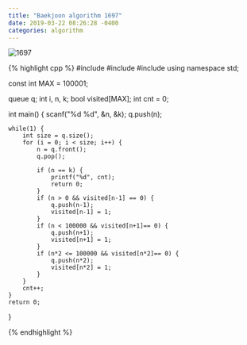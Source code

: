 ```yaml
---
title: "Baekjoon algorithm 1697"
date: 2019-03-22 08:26:28 -0400
categories: algorithm
---
```



![1697](https://user-images.githubusercontent.com/49894861/64497361-6f1e1980-d2e8-11e9-9e76-177ef98fe108.png)



{% highlight cpp %}
#include <cstdio>
#include <queue>
#include <algorithm>
using namespace std;

const int MAX = 100001;

queue<int> q;
int i, n, k;
bool visited[MAX];
int cnt = 0;

int main() {
	scanf("%d %d", &n, &k);
	q.push(n);
	
	while(1) {
		int size = q.size();
		for (i = 0; i < size; i++) {
			n = q.front();
			q.pop();
			
			if (n == k) {
				printf("%d", cnt);
				return 0;
			}
			if (n > 0 && visited[n-1] == 0) {
				q.push(n-1);
				visited[n-1] = 1;
			}
			if (n < 100000 && visited[n+1]== 0) {
				q.push(n+1);
				visited[n+1] = 1;
			}
			if (n*2 <= 100000 && visited[n*2]== 0) {
				q.push(n*2);
				visited[n*2] = 1;
			}
		}
		cnt++;
	}
	return 0;
}

{% endhighlight %}
